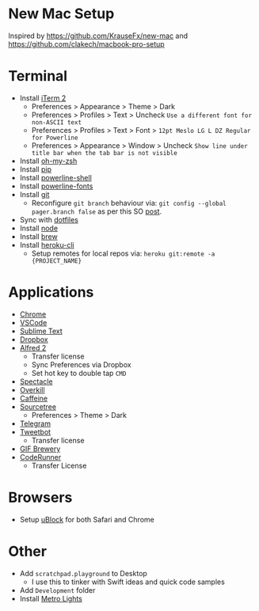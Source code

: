 # New Mac Setup

Inspired by https://github.com/KrauseFx/new-mac and https://github.com/clakech/macbook-pro-setup

# Terminal

- Install [iTerm 2](https://www.iterm2.com)
  - Preferences > Appearance > Theme > Dark
  - Preferences > Profiles > Text > Uncheck `Use a different font for non-ASCII text`
  - Preferences > Profiles > Text > Font > `12pt Meslo LG L DZ Regular for Powerline`
  - Preferences > Appearance > Window > Uncheck `Show line under title bar when the tab bar is not visible`
- Install [oh-my-zsh](https://github.com/robbyrussell/oh-my-zsh)
- Install [pip](https://pip.pypa.io/en/stable/installing/)
- Install [powerline-shell](https://github.com/b-ryan/powerline-shell)
- Install [powerline-fonts](https://github.com/powerline/fonts/)
- Install [git](https://git-scm.com/downloads)
  - Reconfigure `git branch` behaviour via: `git config --global pager.branch false` as per this SO [post](https://stackoverflow.com/a/48370253/1631577).
- Sync with [dotfiles](https://github.com/ajfigueroa/dotfiles)
- Install [node](https://nodejs.org/en/)
- Install [brew](http://brew.sh/)
- Install [heroku-cli](https://devcenter.heroku.com/articles/heroku-cli)
  - Setup remotes for local repos via: `heroku git:remote -a {PROJECT_NAME}`

# Applications

- [Chrome](https://www.google.com/chrome/)
- [VSCode](https://code.visualstudio.com)
- [Sublime Text](https://www.sublimetext.com)
- [Dropbox](https://www.dropbox.com/install)
- [Alfred 2](https://www.alfredapp.com/help/v2/)
  - Transfer license
  - Sync Preferences via Dropbox
  - Set hot key to double tap `CMD`
- [Spectacle](https://www.spectacleapp.com)
- [Overkill](https://krausefx.com/blog/introducing-overkill-dont-let-itunes-interrupt-your-workflow)
- [Caffeine](http://lightheadsw.com/caffeine/)
- [Sourcetree](https://www.sourcetreeapp.com)
  - Preferences > Theme > Dark
- [Telegram](https://macos.telegram.org)
- [Tweetbot](https://tapbots.com/tweetbot/mac/)
  - Transfer license
- [GIF Brewery](http://gifbrewery.com)
- [CodeRunner](http://coderunnerapp.com)
  - Transfer License
  
# Browsers

- Setup [uBlock](https://www.ublock.org) for both Safari and Chrome
 
# Other

- Add `scratchpad.playground` to Desktop
  - I use this to tinker with Swift ideas and quick code samples
- Add `Development` folder 
- Install [Metro Lights](https://github.com/rnystrom/Metro-Lights)
